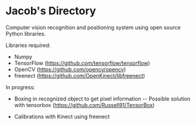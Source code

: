 # Jacob's Directory

Computer vision recognition and positioning system using open source Python libraries.

Libraries required:
  - Numpy
  - TensorFlow (https://github.com/tensorflow/tensorflow)
  - OpenCV (https://github.com/opencv/opencv)
  - freenect (https://github.com/OpenKinect/libfreenect)
  
In progress:
  - Boxing in recognized object to get pixel information
    -- Possible solution with tensorbox (https://github.com/Russell91/TensorBox)
  
  - Calibrations with Kinect using freenect
